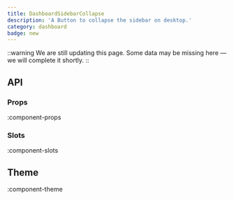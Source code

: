 ```yaml
---
title: DashboardSidebarCollapse
description: 'A Button to collapse the sidebar on desktop.'
category: dashboard
badge: new
---
```


::warning
We are still updating this page. Some data may be missing here — we will complete it shortly.
::

## API

### Props

:component-props

### Slots

:component-slots

## Theme

:component-theme
